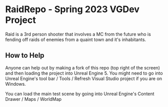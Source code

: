 # RaidRepo - Spring 2023 VGDev Project 
 
Raid is a 3rd person shooter that involves a MC from the future who is fending off raids of enemies from a quaint town and it's inhabitants. 

## How to Help
Anyone can help out by making a fork of this repo (top right of the screen) and then loading the project into Unreal Engine 5. You might need to go into Unreal Engine's tool bar / Tools / Refresh Visual Studio project if you are on Windows.

You can load the main test scene by going into Unreal Engine's Content Drawer / Maps / WorldMap
